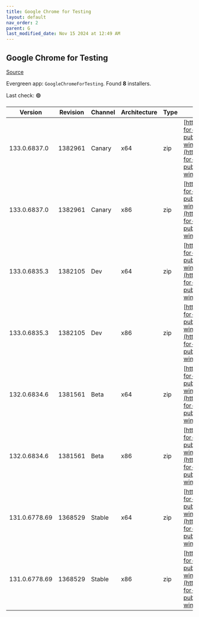 ```yaml
---
title: Google Chrome for Testing
layout: default
nav_order: 2
parent: G
last_modified_date: Nov 15 2024 at 12:49 AM
---
```


## Google Chrome for Testing

[Source](https://googlechromelabs.github.io/chrome-for-testing/)

Evergreen app: `GoogleChromeForTesting`. Found **8** installers.

Last check: 🟢

| Version       | Revision | Channel | Architecture | Type | URI                                                                                                                                                                                            |
| ------------- | -------- | ------- | ------------ | ---- | ---------------------------------------------------------------------------------------------------------------------------------------------------------------------------------------------- |
| 133.0.6837.0  | 1382961  | Canary  | x64          | zip  | [https://storage.googleapis.com/chrome-for-testing-public/133.0.6837.0/win64/chrome-win64.zip](https://storage.googleapis.com/chrome-for-testing-public/133.0.6837.0/win64/chrome-win64.zip)   |
| 133.0.6837.0  | 1382961  | Canary  | x86          | zip  | [https://storage.googleapis.com/chrome-for-testing-public/133.0.6837.0/win32/chrome-win32.zip](https://storage.googleapis.com/chrome-for-testing-public/133.0.6837.0/win32/chrome-win32.zip)   |
| 133.0.6835.3  | 1382105  | Dev     | x64          | zip  | [https://storage.googleapis.com/chrome-for-testing-public/133.0.6835.3/win64/chrome-win64.zip](https://storage.googleapis.com/chrome-for-testing-public/133.0.6835.3/win64/chrome-win64.zip)   |
| 133.0.6835.3  | 1382105  | Dev     | x86          | zip  | [https://storage.googleapis.com/chrome-for-testing-public/133.0.6835.3/win32/chrome-win32.zip](https://storage.googleapis.com/chrome-for-testing-public/133.0.6835.3/win32/chrome-win32.zip)   |
| 132.0.6834.6  | 1381561  | Beta    | x64          | zip  | [https://storage.googleapis.com/chrome-for-testing-public/132.0.6834.6/win64/chrome-win64.zip](https://storage.googleapis.com/chrome-for-testing-public/132.0.6834.6/win64/chrome-win64.zip)   |
| 132.0.6834.6  | 1381561  | Beta    | x86          | zip  | [https://storage.googleapis.com/chrome-for-testing-public/132.0.6834.6/win32/chrome-win32.zip](https://storage.googleapis.com/chrome-for-testing-public/132.0.6834.6/win32/chrome-win32.zip)   |
| 131.0.6778.69 | 1368529  | Stable  | x64          | zip  | [https://storage.googleapis.com/chrome-for-testing-public/131.0.6778.69/win64/chrome-win64.zip](https://storage.googleapis.com/chrome-for-testing-public/131.0.6778.69/win64/chrome-win64.zip) |
| 131.0.6778.69 | 1368529  | Stable  | x86          | zip  | [https://storage.googleapis.com/chrome-for-testing-public/131.0.6778.69/win32/chrome-win32.zip](https://storage.googleapis.com/chrome-for-testing-public/131.0.6778.69/win32/chrome-win32.zip) |
